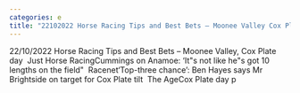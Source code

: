 ```yaml
---
categories: e
title: "22102022 Horse Racing Tips and Best Bets – Moonee Valley Cox Plate day  Just Horse Racing"
---
```

22/10/2022 Horse Racing Tips and Best Bets – Moonee Valley, Cox Plate day&nbsp;&nbsp;Just Horse RacingCummings on Anamoe: ‘It"s not like he"s got 10 lengths on the field"&nbsp;&nbsp;Racenet‘Top-three chance’: Ben Hayes says Mr Brightside on target for Cox Plate tilt&nbsp;&nbsp;The AgeCox Plate day p
